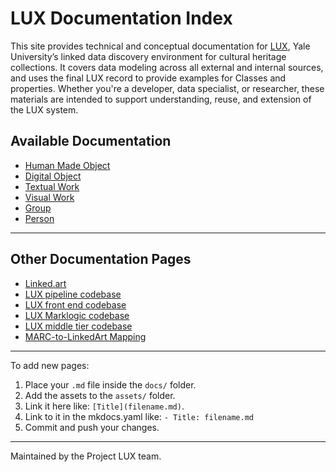 # LUX Documentation Index


This site provides technical and conceptual documentation for [LUX](https://lux.collections.yale.edu/), Yale University’s linked data discovery environment for cultural heritage collections. It covers data modeling across all external and internal sources, and uses the final LUX record to provide examples for  Classes and properties. Whether you're a developer, data specialist, or researcher, these materials are intended to support understanding, reuse, and extension of the LUX system.

## Available Documentation

* [Human Made Object](hmo.md)
* [Digital Object](digitalobject.md)
* [Textual Work](textualwork.md)
* [Visual Work](visualwork.md)
* [Group](group.md)
* [Person](person.md)

---

## Other Documentation Pages

* [Linked.art](https://linked.art/)
* [LUX pipeline codebase](https://github.com/project-lux/data-pipeline)
* [LUX front end codebase](https://github.com/project-lux/lux-frontend)
* [LUX Marklogic codebase](https://github.com/project-lux/lux-marklogic)
* [LUX middle tier codebase](https://github.com/project-lux/lux-middletier)
* [MARC-to-LinkedArt Mapping](https://github.com/timathom/marc2linkedart/blob/main/specs/md/index.md)

---

To add new pages:

1. Place your `.md` file inside the `docs/` folder.
2. Add the assets to the `assets/` folder.
3. Link it here like: `[Title](filename.md)`.
4. Link to it in the mkdocs.yaml like: `- Title: filename.md`
5. Commit and push your changes.

---

Maintained by the Project LUX team.

